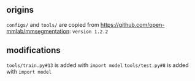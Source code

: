 ## origins 
`configs/` and `tools/` are copied from https://github.com/open-mmlab/mmsegmentation: `version 1.2.2`

## modifications
`tools/train.py#13` is added with `import model`
`tools/test.py#8` is added with `import model`

 